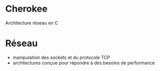 # Cherokee
Architecture réseau en C

# Réseau 
- manipulation des sockets et du protocole TCP
- architectures conçue pour répondre à des besoins de performance
